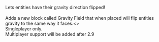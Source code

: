Lets entities have their gravity direction flipped!<br>
<br>
Adds a new block called Gravity Field that when placed will flip entities gravity to the same way it faces.<>
<br>
Singleplayer only.<br>
Multiplayer support will be added after 2.9
